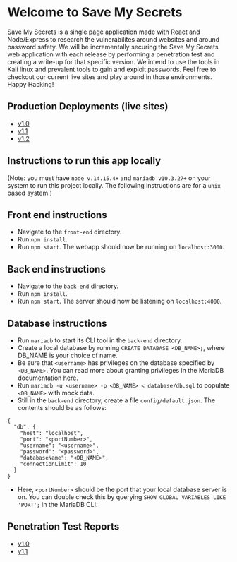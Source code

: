 # Welcome to Save My Secrets

Save My Secrets is a single page application made with React and Node/Express to research the vulnerabilites around websites and around password safety. We will be incrementally securing the Save My Secrets web application with each release by performing a penetration test and creating a write-up for that specific version. We intend to use the tools in Kali linux and prevalent tools to gain and exploit passwords. Feel free to checkout our current live sites and play around in those environments. Happy Hacking!

## Production Deployments (live sites)

- [v1.0](http://35.224.40.226:5000/#/)
- [v1.1](http://35.192.183.39:5000/#/)
- [v1.2](http://35.226.176.34:5000/#/)

## Instructions to run this app locally

(Note: you must have `node v.14.15.4+` and `mariadb v10.3.27+` on your system to run this project locally. The following instructions are for a `unix` based system.)

## Front end instructions

- Navigate to the `front-end` directory.
- Run `npm install`.
- Run `npm start`. The webapp should now be running on `localhost:3000`.

## Back end instructions

- Navigate to the `back-end` directory.
- Run `npm install`.
- Run `npm start`. The server should now be listening on `localhost:4000`.

## Database instructions

- Run `mariadb` to start its CLI tool in the `back-end` directory.
- Create a local database by running `CREATE DATABASE <DB_NAME>;`, where DB_NAME is your choice of name.
- Be sure that `<username>` has privileges on the database specified by `<DB_NAME>`. You can read more about granting privileges in the MariaDB documentation [here](https://mariadb.com/kb/en/grant/).
- Run `mariadb -u <username> -p <DB_NAME> < database/db.sql` to populate `<DB_NAME>` with mock data.
- Still in the `back-end` directory, create a file `config/default.json`. The contents should be as follows:

```
{
  "db": {
    "host": "localhost",
    "port": "<portNumber>",
    "username": "<username>",
    "password": "<password>",
    "databaseName": "<DB_NAME>",
    "connectionLimit": 10
  }
}
```

- Here, `<portNumber>` should be the port that your local database server is on. You can double check this by querying `SHOW GLOBAL VARIABLES LIKE 'PORT';` in the MariaDB CLI.

## Penetration Test Reports

- [v1.0](https://docs.google.com/document/d/1bHbGZlmDtVqcUrWsEjpkIG4kdxffRHM9C4MsS01IdAw/edit?usp=sharing)
- [v1.1](https://docs.google.com/document/d/1ba__xUNUEnI-te9-6eFxmma6F_FlkA8m427E3zd21UA/edit?usp=sharing)
